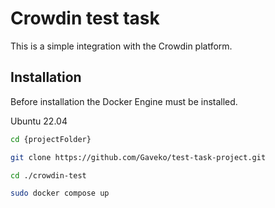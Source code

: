 # Crowdin test task

This is a simple integration with the Crowdin platform.

## Installation

Before installation the Docker Engine must be installed.

Ubuntu 22.04
```bash
cd {projectFolder}

git clone https://github.com/Gaveko/test-task-project.git

cd ./crowdin-test

sudo docker compose up
```